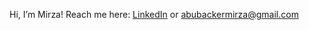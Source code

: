 Hi, I’m Mirza!
Reach me here: [LinkedIn](https://www.linkedin.com/in/mirza-abubacker/) or abubackermirza@gmail.com

<!---
ThisIsMirk/ThisIsMirk is a ✨ special ✨ repository because its `README.md` (this file) appears on your GitHub profile.
You can click the Preview link to take a look at your changes.
--->
